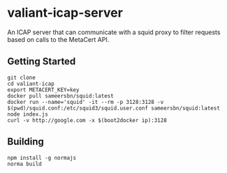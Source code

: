 # valiant-icap-server

An ICAP server that can communicate with a squid proxy to filter requests based on calls to the MetaCert API.

## Getting Started

```
git clone
cd valiant-icap
export METACERT_KEY=key
docker pull sameersbn/squid:latest
docker run --name='squid' -it --rm -p 3128:3128 -v $(pwd)/squid.conf:/etc/squid3/squid.user.conf sameersbn/squid:latest
node index.js
curl -v http://google.com -x $(boot2docker ip):3128
```

## Building

```
npm install -g normajs
norma build
```
